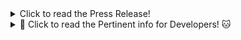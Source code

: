 <details>
  <summary>Click to read the Press Release!</summary>

# Sponsor a Shelter Pet! #
Created with: animal shelters/rescues, the animals saved and the community who stands behind them, in mind - this app provides an easy & fun way for each party to benefit from the other!
<!--
> This material was originally posted [here](http://www.quora.com/What-is-Amazons-approach-to-product-development-and-product-management). It is reproduced here for posterities sake.

There is an approach called "working backwards" that is widely used at Amazon. They work backwards from the customer, rather than starting with an idea for a product and trying to bolt customers onto it. While working backwards can be applied to any specific product decision, using this approach is especially important when developing new products or features.

For new initiatives a product manager typically starts by writing an internal press release announcing the finished product. The target audience for the press release is the new/updated product's customers, which can be retail customers or internal users of a tool or technology. Internal press releases are centered around the customer problem, how current solutions (internal or external) fail, and how the new product will blow away existing solutions.

If the benefits listed don't sound very interesting or exciting to customers, then perhaps they're not (and shouldn't be built). Instead, the product manager should keep iterating on the press release until they've come up with benefits that actually sound like benefits. Iterating on a press release is a lot less expensive than iterating on the product itself (and quicker!).

If the press release is more than a page and a half, it is probably too long. Keep it simple. 3-4 sentences for most paragraphs. Cut out the fat. Don't make it into a spec. You can accompany the press release with a FAQ that answers all of the other business or execution questions so the press release can stay focused on what the customer gets. My rule of thumb is that if the press release is hard to write, then the product is probably going to suck. Keep working at it until the outline for each paragraph flows.

Oh, and I also like to write press-releases in what I call "Oprah-speak" for mainstream consumer products. Imagine you're sitting on Oprah's couch and have just explained the product to her, and then you listen as she explains it to her audience. That's "Oprah-speak", not "Geek-speak".

Once the project moves into development, the press release can be used as a touchstone; a guiding light. The product team can ask themselves, "Are we building what is in the press release?" If they find they're spending time building things that aren't in the press release (overbuilding), they need to ask themselves why. This keeps product development focused on achieving the customer benefits and not building extraneous stuff that takes longer to build, takes resources to maintain, and doesn't provide real customer benefit (at least not enough to warrant inclusion in the press release).
 -->

## Summary ##
  There are 3 different customers for this app - what does it provide each of them & what's the benefit?
  1. Animal Shelters/Rescues
      * What does this app provide this customer?
          * A place to upload details about each shelter pet they take in, including: photos, description of personality, tricks, favorite things to do, scale of energy level, and scales for how comfortable they are with other animals, kids, males, females etc.

      * What benefit does customer experience as a result of this app?
          * The ability to easily upload information about the animals so that designated volunteers can easily add to animal profiles & a quick, widespread dispersement of a particular animal's information into the community.
          * Also generates income to care for the animals because everyone who signs up to sponsor a pet will pay $5/month/animal to receive weekly updates.

  2. Community Who Stand Behind Shelters & Animals
      * What does this app provide this customer?
          * A place to easily see updates on their local shelters' pets (see what's included above), and then go one step farther by being able to choose to sponsor a pet for $5/month.
      * What benefit does customer experience as a result of this app?
          * When a person chooses to sponsor an animal they would in turn receive weekly notifications on what their sponsored pet learned/did that week & pics of them each week, which they could then share across social media and brag about 'their' sponsor pet.

  3. Animals Saved by the Shelters
      * What does this app provide this customer?
          * They will receive more exposure as their sponsors brag them up on their social media.
      * What benefit does customer experience as a result of this app?
          * Each animal being frequently featured and shared across the communities social media can only lead to improve the adoption rates and get all these wonderful animals into their forever homes sooner.


## Problem my App Solves ##
  This app helps to solve the persistent problem of trying to increase adoption rates.

## Solution my App Provides ##
  My app makes the sharing of individual shelter animal information easier for the shelters, more fun to engage in by the community & includes a sponsorship element so the community actually feels invested in the outcome of 'their' chosen animal while the shelter gets more funding - it's a win-win-win.

## Quote from the Creator ##
  "Animals provide endless happiness, comfort and joy to their owners - the quicker each of these wonderful souls can find their forever home the better off our world will be!" -Mikka Tully

## How to Get Started ##
  1. Download the app
  2. Browse your local shelter's adoptable animals
  3. Select animal(s) to sponsor
  4. Log in to save your choices, and set up your profile
  5. For $5/month/animal you will receive weekly updates on what your chosen pets were up to that week :) All proceeds go to the shelter to care for the animals.

## Quote from a Satisfied Customer ##
  "Animals should be rewarded for not being people. I hate people." - April Ludgate, Parks & Rec

## What Should You Do Next? ##
  What are you waiting for? Download the app and start saving our communities shelter pets!

</details>

<details>
  <summary>🐶 Click to read the Pertinent info for Developers! 🐱</summary>

# :dog: Pertinent info for developers: :cat:

# Sponsor a Shelter Pet!
Welcome to my very own web-app that will help increase shelter funds and animal adoption rates! Thank you for taking an interest in my code. Sponsor a Shelter Pet is a Javascript library used to help increase: shelter funds, sponsor's happiness, and adoption rates! Peruse the below topics to aid you in getting started working with this repo.
***

## Using this Repo
You will find inside a breakdown of how I organized, created, and designed each feature of my Sponsor a Shelter Pet web-app. My folders are a good starting point to gain clarity into the organization and structure of my app. Within these folders is where you will find the code and styling related to the individual components and the features of these components.

## Getting a Copy of this Repo
If you haven’t already, please fork the repository on GitHub and clone your newly created repo down to your computer (then comes the fun part– exploring & learning)!

## Installation
Use the package manager npm to install all necessary dev dependencies for our repo – run the following terminal command: `npm install`
To make development easier I have:
  * Added nodemon as an npm start script. To automatically restart the node application when file changes in the directory are detected, run the following terminal command:`npm start`.
  * Added webpack development mode as an npm start script. To automatically have webpack watch for and bundle changes, run the following terminal command: `npm run react-dev`.

## Author
- Mikka Tully

</details>
